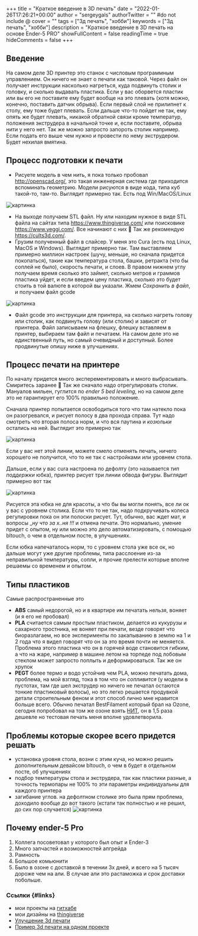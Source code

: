 +++
title = "Краткое введение в 3D печать"
date = "2022-01-26T17:26:21+00:00"
author = "sergeygals"
authorTwitter = "" #do not include @
cover = ""
tags = ["3д печать", "хобби"]
keywords = ["3д печать", "хобби"]
description = "Краткое введение в 3D печать на основе Ender-5 PRO"
showFullContent = false
readingTime = true
hideComments = false
+++

## Введение

На самом деле 3D принтер это станок с числовым программным управлением. Он ничего не знает о печати как таковой. Через файл он получает инструкции насколько нагреться, куда подвинуть столик и головку, и сколько выдавать пластика. Если у вас оборвется пластик или вы его не поставите ему будет вообще на это плевать (хотя можно, конечно, поставить датчик обрыва). Если первый слой не прилипнет к столу, ему тоже будет плевать. Если дальше что-то пойдет не так, ему опять же будет плевать, никакой обратной связи кроме температур, положения экструдера в начальной точке и, если поставите, обрыва нити у него нет. Так же можно запросто запороть столик например. Если подать его выше чем нужно и провести по нему экструдером. Будет нехилая вмятина.

## Процесс подготовки к печати

- Рисуете модель в чем нить, я пока только пробовал http://openscad.org/, это такая инженерная система где приходится вспоминать геометрию. Модели рисуются в виде кода, типа куб такой-то, там-то. Выглядит примерно так. Есть под Win/MacOS/Linux

![картинка](openscad-768x421.png)

- На выходе получаем STL файл. Ну или находим нужное в виде STL файла на сайтах типа https://www.thingiverse.com/ или поисковике https://www.yeggi.com/. Все начинают с них 🙂 Так же рекомендую https://cults3d.com/.
- Грузим полученный файл в слайсер. У меня это Cura (есть под Linux, MacOS и Windows). Выглядит примерно так. Там выставляем примерно миллион настроек (шучу, меньше, но сначала придется покопаться), такие как температура стола, башки, ретракта (что бы соплей не было), скорость печати, и слоев. В правом нижнем углу получаем время сколько это займет, сколько метров и граммов пластика уйдет, и если введем цену пластика, сколько это будет стоить в той валюте в которой вы указали. Жмем _Cохранить в файл_, и получаем файл gcode

![картинка](cura-768x427.png)

- Файл gcode это инструкции для принтера, на сколько нагреть голову или столик, как подвинуть голову (или столик) и зависят от принтера. Файл записываем на флешку, флешку вставляем в принтер, выбираем там файл и печатаем. На самом деле это не единственный путь, но самый очевидный и доступный. Более продвинутые опишу ниже в улучшениях.

## Процесс печати на принтере

По началу придется много эксперементировать и много выбрасывать. Смиритесь заранее 🙂 Так же сначало надо отрегулировать столик. Мануалов мильен, гуглится по _ender 5 bed leveling_, но на самом деле это не гарантирует его 100% правильно положение.

Сначала принтер попытается освободиться того что там натекло пока он разогревался, и рисует полосу в два прохода справа. Тут надо смотреть что вторая полоса норм, и что вся паутина и _козюльки_ остались на ней. Выглядит это примерно так

![картинка](print_start-600x1024.jpg)

Если у вас нет этой линии, можете смело отменять печать, ничего хорошего не получится, что то не так с настройками или уровнем стола.

Дальше, если у вас cura настроена по дефолту (это называется _тип поддержки_ юбка), принтер рисует три линии обвода фигуры. Выглядит примерно вот так

![картинка](print-u-768x446.jpg)

Рисуется эта юбка не для красоты, а что бы вы могли понять, все ли ок у вас с уровнем столика. Если что то не так, надо подкручивать колеса регулировки пока он эти полоски рисует. Тут, обычно, вас ждет мат, и вопросы __ну что за х..ня !!!_ и отмена печати. Это нормально, умение придет с опытом, ну или можно это дело автоматизировать, c помощью bltouch, о чем в отдельном посте, в улучшениях.

Если юбка напечаталось норм, то с уровнем стола уже все ок, но дальше могут уже другие проблемы, типа расслоение из-за неправильной температуры, сопли, и прочие прелести которые вполне решаемы со временем и опытом.

## Типы пластиков

Самые распространенные это

- **ABS** самый недорогой, но и в квартире им печатать нельзя, воняет (и я его не пробовал)
- **PLA** считается самым простым пластиком, делается из кукурузы и сахарного тростника, не воняет при печати, везде говорят что биоразлагаем, но все эксперименты по закапыванию в землю на 1 и 2 года что я видел говорят что он за это время почти не меняется. Проблема этого пластика что он в горячей воде становится гибким, а что на жаре, например в машине летом на торпеде под лобовым стеклом может запросто поплыть и деформироваться. Так же он хрупок
- **PEGT** более термо и водо устойчив чем PLA, можно печатать дома, проблема, на мой взгляд, тока в том что он _сопливится_ (у модели в пустотах, там где шел экструдер но ничего не печатал остаются тонкие пластиковый волосы), но это легко решается продувкой детали строительным феном и этот способ лично мне нравится больше всего. Обычно печатал BestFilament который брал на Ozone, сегодня попробовал на том же озоне взять [НИТ](https://www.ozon.ru/product/petg-plastik-dlya-3d-pechati-nit-zelenyy-prozrachnyy-153265359), он в 1,5 раза дешевле но тестовая печать меня вполне удовлетворила.

## Проблемы которые скорее всего придется решать

- установка уровня стола, возни с этим куча, но можно решить дополнительным девайсом bltouch, о чем в будет в отдельном посте, об улучшениях
- подбор температуры стола и экструдера, так как пластики разные, а точность термопары не 100% то эти параметры индивидуальны для каждого принтера
- загибание углов. на дефолтном столике это была прям проблема, доходило вообще до вот такого (кстати так полностью и не решил, до сих пор случается)
![картинка](IMG20210531121908-768x621.jpg)

## Почему ender-5 Pro

1. Коллега посоветовал у которого был опыт и Ender-3
2. Много запчастей и возможностей апгрейда
3. Рамность
4. Большое комьюнити
5. Было в озоне с доставкой в течении 3х дней, и всего на 5 тысяч дороже чем на али. В случае али это растаможка и срок доставки побольше.

### Ссылки {#links}

- мои проекты на [гитхабе](https://github.com/sergeygalkin/3d_print)
- мои дизайны на [thingiverse](https://www.thingiverse.com/sergeygals/designs)
- [Улучшение 3d печати](/posts/3d-print-advanced/)
- [Пример 3d печати на одном проекте](/posts/3d-print-example/)
